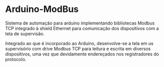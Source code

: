 # Arduino-ModBus
Sistema de automação para arduino implementando bibliotecas Modbus TCP integrado à shield 
Ethernet para comunicação dos dispositivos com a tela de supervisão. 

Integrado ao que é incorporado ao Arduino, desenvolve-se a tela em us supervisório com drive Modbus TCP para leitura
e escrita em diversos dispositivos, uma vez que devidamente endereçados nos registradores do protocolo.
